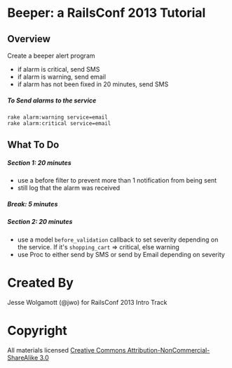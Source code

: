 Beeper: a RailsConf 2013 Tutorial
=================================

Overview
--------

Create a beeper alert program

* if alarm is critical, send SMS
* if alarm is warning, send email
* if alarm has not been fixed in 20 minutes, send SMS

##### To Send alarms to the service
```
rake alarm:warning service=email  
rake alarm:critical service=email
```

What To Do
---------

##### Section 1: 20 minutes

* use a before filter to prevent more than 1 notification from being sent
* still log that the alarm was received

##### Break: 5 minutes

##### Section 2: 20 minutes

* use a model `before_validation` callback to set severity depending on the
  service. If it's `shopping_cart` => critical, else warning
* use Proc to either send by SMS or send by Email depending on severity

Created By
=========

Jesse Wolgamott (@jwo) for RailsConf 2013 Intro Track

Copyright
=========

All materials licensed [Creative Commons Attribution-NonCommercial-ShareAlike 3.0](http://creativecommons.org/licenses/by-nc-sa/3.0/)
